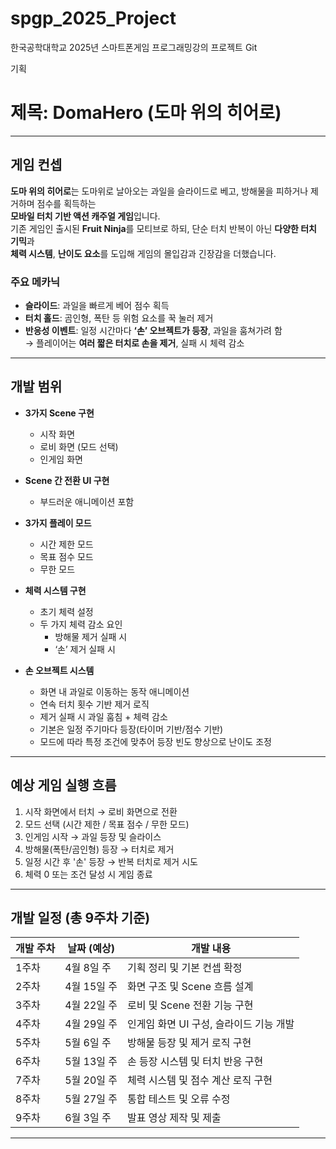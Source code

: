 # spgp_2025_Project
한국공학대학교 2025년 스마트폰게임 프로그래밍강의 프로젝트 Git

기획

# 제목: DomaHero (도마 위의 히어로)

---

## 게임 컨셉

**도마 위의 히어로**는 도마위로 날아오는 과일을 슬라이드로 베고, 방해물을 피하거나 제거하며 점수를 획득하는  
**모바일 터치 기반 액션 캐주얼 게임**입니다.  
기존 게임인 출시된 **Fruit Ninja**를 모티브로 하되, 단순 터치 반복이 아닌 **다양한 터치 기믹**과  
**체력 시스템**, **난이도 요소**를 도입해 게임의 몰입감과 긴장감을 더했습니다.

### 주요 메카닉

- **슬라이드**: 과일을 빠르게 베어 점수 획득
- **터치 홀드**: 곰인형, 폭탄 등 위험 요소를 꾹 눌러 제거
- **반응성 이벤트**: 일정 시간마다 **‘손’ 오브젝트가 등장**, 과일을 훔쳐가려 함  
   → 플레이어는 **여러 짧은 터치로 손을 제거**, 실패 시 체력 감소

---

## 개발 범위

- **3가지 Scene 구현**
  - 시작 화면
  - 로비 화면 (모드 선택)
  - 인게임 화면

- **Scene 간 전환 UI 구현**
  - 부드러운 애니메이션 포함

- **3가지 플레이 모드**
  - 시간 제한 모드
  - 목표 점수 모드
  - 무한 모드

- **체력 시스템 구현**
  - 초기 체력 설정
  - 두 가지 체력 감소 요인
    - 방해물 제거 실패 시
    - ‘손’ 제거 실패 시

- **손 오브젝트 시스템**
  - 화면 내 과일로 이동하는 동작 애니메이션
  - 연속 터치 횟수 기반 제거 로직
  - 제거 실패 시 과일 훔침 + 체력 감소
  - 기본은 일정 주기마다 등장(타이머 기반/점수 기반)
  - 모드에 따라 특정 조건에 맞추어 등장 빈도 향상으로 난이도 조정

---

## 예상 게임 실행 흐름

1. 시작 화면에서 터치 → 로비 화면으로 전환
2. 모드 선택 (시간 제한 / 목표 점수 / 무한 모드)
3. 인게임 시작 → 과일 등장 및 슬라이스
4. 방해물(폭탄/곰인형) 등장 → 터치로 제거
5. 일정 시간 후 '손' 등장 → 반복 터치로 제거 시도
6. 체력 0 또는 조건 달성 시 게임 종료


---

## 개발 일정 (총 9주차 기준)

| 개발 주차 | 날짜 (예상) | 개발 내용 |
|------------|--------------|------------|
| 1주차 | 4월 8일 주 | 기획 정리 및 기본 컨셉 확정 |
| 2주차 | 4월 15일 주 | 화면 구조 및 Scene 흐름 설계 |
| 3주차 | 4월 22일 주 | 로비 및 Scene 전환 기능 구현 |
| 4주차 | 4월 29일 주 | 인게임 화면 UI 구성, 슬라이드 기능 개발 |
| 5주차 | 5월 6일 주 | 방해물 등장 및 제거 로직 구현 |
| 6주차 | 5월 13일 주 | 손 등장 시스템 및 터치 반응 구현 |
| 7주차 | 5월 20일 주 | 체력 시스템 및 점수 계산 로직 구현 |
| 8주차 | 5월 27일 주 | 통합 테스트 및 오류 수정 |
| 9주차 | 6월 3일 주 | 발표 영상 제작 및 제출 |

---
